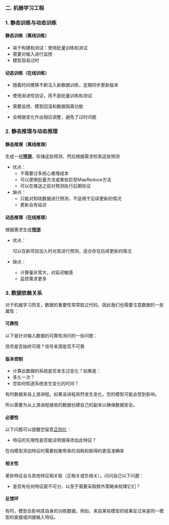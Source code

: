 ### 二. 机器学习工程

### 1. 静态训练与动态训练

#### 静态训练（离线训练）

- 易于构建和测试：使用批量训练和测试
- 需要对输入进行监控
- 模型容易过时

#### 动态训练（在线训练）

- 随着时间推移不断注入新数据训练，定期同步更新版本
- 使用渐进性验证，而不是批量训练和测试

- 需要监控、模型回滚和数据隔离功能
- 会根据变化作出相应调整，避免了过时问题



### 2. 静态推理与动态推理

#### 静态推理（离线推理）

生成一组[**预测**](https://developers.google.cn/machine-learning/crash-course/glossary#prediction)，存储这些预测，然后根据需求检索这些预测

- 优点：
  - 不需要过多担心推理成本
  - 可以使用批量方法或某些巨型MapReduce方法
  - 可以在推送之前对预测执行后期验证
- 缺点：
  - 只能对知晓数据进行预测，不适用于后续更新的情况
  - 更新会有延迟

#### 动态推理（在线推理）

根据需求生成[**预测**](https://developers.google.cn/machine-learning/crash-course/glossary#prediction)

- 优点：

  可以在新项目加入时对其进行预测，适合存在后续更新的情况

- 缺点：

  - 计算量非常大，对延迟敏感
  - 监控需求更多



### 3. 数据依赖关系

对于机器学习而言，数据的重要性常常胜过代码，因此我们也需要注意数据的一些属性：

#### 可靠性

以下是针对输入数据的可靠性询问的一些问题：

信号是否始终可用？信号来源是否不可靠

#### 版本控制

- 计算此数据的系统是否发生过变化？如果是：
- 多久一次？
- 您如何知道系统发生变化的时间？

有时数据来自上游进程。如果该进程突然发生变化，您的模型可能会受到影响。

所以需要为从上游进程接收的数据创建自己的副本以确保数据安全。

#### 必要性

以下问题可以提醒您留意[正则化](https://developers.google.cn/machine-learning/crash-course/regularization-for-simplicity/video-lecture)：

- 特征的实用性是否能证明值得添加此特征？

在向模型添加特征时需要权衡带来的消耗和取得的更高准确率

#### 相关性

某些特征会与其他特征相关联（正相关或负相关）。问问自己以下问题：

- 是否有任何特征密不可分，以至于需要采取额外策略来梳理它们？

#### 反馈环

有时，模型会影响其自身的训练数据。例如，来自某些模型的结果反过来是同一模型的直接或间接输入特征。